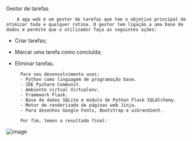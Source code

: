 Gestor de tarefas

        A app web é um gestor de tarefas que tem o objetivo principal de otimizar toda e qualquer rotina. O gestor tem ligação a uma base de dados e permite que o utilizador faça as seguintes ações:
        
- Criar tarefas;
- Marcar uma tarefa como concluída;
- Eliminar tarefas.

        Para seu desenvolvimento usei:
        - Python como linguagem de programação base.
        - IDE Pycharm Communit.
        - Ambiente virtual Virtualenv.
        - Framework Flask.
        - Base de dados SQLite e módulo de Python Flask SQLAlchemy.
        - Motor de renderizado de páginas web Jinja.
        - Para desenhos Google Fonts, Bootstrap e uiGrandient.
        
        Por fim, temos o resultado final:

![image](https://user-images.githubusercontent.com/109659867/227896381-81db8d02-1aeb-4899-b07f-5886b32a0734.png)
